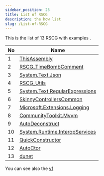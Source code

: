 ```yaml
---
sidebar_position: 25
title: List of RSCG
description: the how list
slug: /List-of-RSCG
---
```


This is the list of 13 RSCG with examples .


| No        | Name  | 
| --------- | ----- | 
|1|[ThisAssembly](/docs/ThisAssembly)|
|2|[RSCG_TimeBombComment](/docs/RSCG_TimeBombComment)|
|3|[System.Text.Json](/docs/System.Text.Json)|
|4|[RSCG_Utils](/docs/RSCG_Utils)|
|5|[System.Text.RegularExpressions](/docs/System.Text.RegularExpressions)|
|6|[SkinnyControllersCommon](/docs/SkinnyControllersCommon)|
|7|[Microsoft.Extensions.Logging](/docs/Microsoft.Extensions.Logging)|
|8|[CommunityToolkit.Mvvm](/docs/CommunityToolkit.Mvvm)|
|9|[AutoDeconstruct](/docs/AutoDeconstruct)|
|10|[System.Runtime.InteropServices](/docs/System.Runtime.InteropServices)|
|11|[QuickConstructor](/docs/QuickConstructor)|
|12|[AutoCtor](/docs/AutoCtor)|
|13|[dunet](/docs/dunet)|

You can see also the [v1](/docs/v1) 

